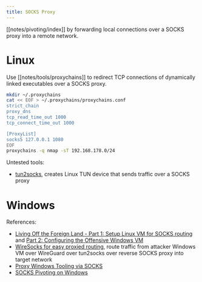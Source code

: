 ```yaml
---
title: SOCKS Proxy
---
```


[[notes/pivoting/index]] by forwarding local connections over a SOCKS proxy into a remote network.

# Linux

Use [[notes/tools/proxychains]] to redirect TCP connections of dynamically linked executables over a SOCKS proxy.

~~~ bash
mkdir ~/.proxychains
cat << EOF > ~/.proxychains/proxychains.conf
strict_chain
proxy_dns
tcp_read_time_out 1000
tcp_connect_time_out 1000

[ProxyList]
socks5 127.0.0.1 1080
EOF
proxychains -q nmap -sT 192.168.178.0/24
~~~

Untested tools:

- [tun2socks](https://github.com/xjasonlyu/tun2socks), creates Linux TUN device that sends traffic over a SOCKS proxy

# Windows

References:

- [Living Off the Foreign Land - Part 1: Setup Linux VM for SOCKS routing](http://web.archive.org/web/20230815182311/https://blog.bitsadmin.com/living-off-the-foreign-land-windows-as-offensive-platform) and [Part 2: Configuring the Offensive Windows VM](http://web.archive.org/web/20230815182322/https://blog.bitsadmin.com/living-off-the-foreign-land-windows-as-offensive-platform-part-2)
- [WireSocks for easy proxied routing](http://web.archive.org/web/20221006063538/https://sensepost.com/blog/2022/wiresocks-for-easy-proxied-routing/), route traffic from attacker Windows VM over WireGuard over tun2socks over reverse SOCKS proxy into target network
- [Proxy Windows Tooling via SOCKS](http://web.archive.org/web/20221208103441/https://scribe.rip/@spectreops/proxy-windows-tooling-via-socks-c1af66daeef3)
- [SOCKS Pivoting on Windows](https://training.zeropointsecurity.co.uk/courses/take/red-team-ops/texts/38279262-windows-tools)
